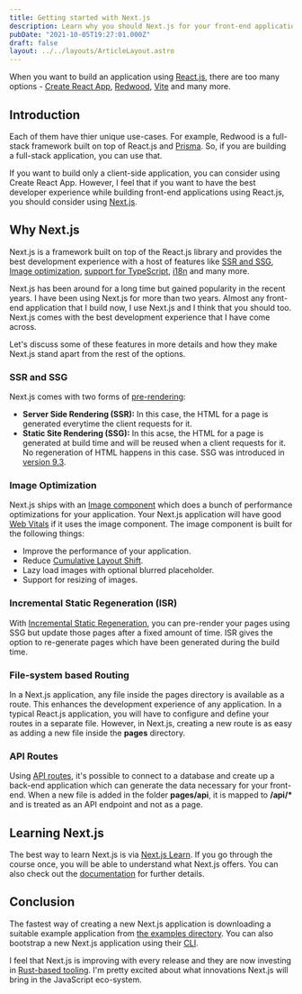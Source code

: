 ```yaml
---
title: Getting started with Next.js
description: Learn why you should Next.js for your front-end applications.
pubDate: "2021-10-05T19:27:01.000Z"
draft: false
layout: ../../layouts/ArticleLayout.astro
---
```


When you want to build an application using [React.js](https://reactjs.org/), there are too many options - [Create React App](https://create-react-app.dev/), [Redwood](https://redwoodjs.com/), [Vite](https://vitejs.dev/) and many more.

## Introduction

Each of them have thier unique use-cases. For example, Redwood is a full-stack framework built on top of React.js and [Prisma](https://www.prisma.io/). So, if you are building a full-stack application, you can use that.

If you want to build only a client-side application, you can consider using Create React App. However, I feel that if you want to have the best developer experience while building front-end applications using React.js, you should consider using [Next.js](https://nextjs.org/).

## Why Next.js

Next.js is a framework built on top of the React.js library and provides the best development experience with a host of features like [SSR and SSG](https://nextjs.org/docs/basic-features/data-fetching), [Image optimization](https://nextjs.org/docs/basic-features/image-optimization), [support for TypeScript](https://nextjs.org/docs/basic-features/typescript), [i18n](https://nextjs.org/docs/advanced-features/i18n-routing) and many more.

Next.js has been around for a long time but gained popularity in the recent years. I have been using Next.js for more than two years. Almost any front-end application that I build now, I use Next.js and I think that you should too. Next.js comes with the best development experience that I have come across.

Let's discuss some of these features in more details and how they make Next.js stand apart from the rest of the options.

### SSR and SSG

Next.js comes with two forms of [pre-rendering](https://nextjs.org/docs/basic-features/pages#pre-rendering):

- **Server Side Rendering (SSR):** In this case, the HTML for a page is generated everytime the client requests for it.
- **Static Site Rendering (SSG):** In this acse, the HTML for a page is generated at build time and will be reused when a client requests for it. No regeneration of HTML happens in this case. SSG was introduced in [version 9.3](https://nextjs.org/blog/next-9-3).

### Image Optimization

Next.js ships with an [Image component](https://nextjs.org/docs/api-reference/next/image) which does a bunch of performance optimizations for your application. Your Next.js application will have good [Web Vitals](https://web.dev/vitals/) if it uses the image component. The image component is built for the following things:

- Improve the performance of your application.
- Reduce [Cumulative Layout Shift](https://web.dev/cls/).
- Lazy load images with optional blurred placeholder.
- Support for resizing of images.

### Incremental Static Regeneration (ISR)

With [Incremental Static Regeneration](https://nextjs.org/docs/basic-features/data-fetching#incremental-static-regeneration), you can pre-render your pages using SSG but update those pages after a fixed amount of time. ISR gives the option to re-generate pages which have been generated during the build time.

### File-system based Routing

In a Next.js application, any file inside the pages directory is available as a route. This enhances the development experience of any application. In a typical React.js application, you will have to configure and define your routes in a separate file. However, in Next.js, creating a new route is as easy as adding a new file inside the **pages** directory.

### API Routes

Using [API routes](https://nextjs.org/docs/api-routes/introduction), it's possible to connect to a database and create up a back-end application which can generate the data necessary for your front-end. When a new file is added in the folder **pages/api**, it is mapped to **/api/\*** and is treated as an API endpoint and not as a page.

## Learning Next.js

The best way to learn Next.js is via [Next.js Learn](https://nextjs.org/learn). If you go through the course once, you will be able to understand what Next.js offers. You can also check out the [documentation](https://nextjs.org/docs) for further details.

## Conclusion

The fastest way of creating a new Next.js application is downloading a suitable example application from [the examples directory](https://github.com/vercel/next.js/tree/canary/examples). You can also bootstrap a new Next.js application using their [CLI](https://nextjs.org/docs/getting-started).

I feel that Next.js is improving with every release and they are now investing in [Rust-based tooling](https://nextjs.org/blog/next-11-1#adopting-rust-based-swc). I'm pretty excited about what innovations Next.js will bring in the JavaScript eco-system.
